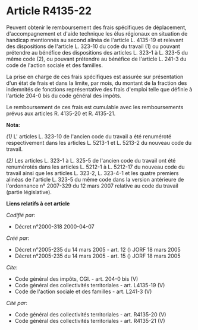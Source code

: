 # Article R4135-22

Peuvent obtenir le remboursement des frais spécifiques de déplacement, d'accompagnement et d'aide technique les élus
régionaux en situation de handicap mentionnés au second alinéa de l'article L. 4135-19 et relevant des dispositions de
l'article L. 323-10 du code du travail (1) ou pouvant prétendre au bénéfice des dispositions des articles L. 323-1 à L. 323-5
du même code (2), ou pouvant prétendre au bénéfice de l'article L. 241-3 du code de l'action sociale et des familles. 

La prise en charge de ces frais spécifiques est assurée sur présentation d'un état de frais et dans la limite, par mois, du
montant de la fraction des indemnités de fonctions représentative des frais d'emploi telle que définie à l'article 204-0 bis
du code général des impôts. 

Le remboursement de ces frais est cumulable avec les remboursements prévus aux articles R. 4135-20 et R. 4135-21.

**Nota:**

_(1)_ L' articles L. 323-10 de l'ancien code du travail a été renuméroté respectivement dans les articles L. 5213-1 et L.
5213-2 du nouveau code du travail.

_(2)_ Les articles L. 323-1 à L. 325-5 de l'ancien code du travail ont été renumérotés dans les articles L. 5212-1 à L.
5212-17 du nouveau code du travail ainsi que les articles L. 323-2, L. 323-4-1 et les quatre premiers alinéas de l'article L.
323-5 du même code dans la version antérieure de l'ordonnance n° 2007-329 du 12 mars 2007 relative au code du travail (partie
législative).

**Liens relatifs à cet article**

_Codifié par_:

  - Décret n°2000-318 2000-04-07

_Créé par_:

  - Décret n°2005-235 du 14 mars 2005 - art. 12 () JORF 18 mars 2005
  - Décret n°2005-235 du 14 mars 2005 - art. 15 () JORF 18 mars 2005

_Cite_:

  - Code général des impôts, CGI. - art. 204-0 bis (V)
  - Code général des collectivités territoriales - art. L4135-19 (V)
  - Code de l'action sociale et des familles - art. L241-3 (V)

_Cité par_:

  - Code général des collectivités territoriales - art. R4135-20 (V)
  - Code général des collectivités territoriales - art. R4135-21 (V)

